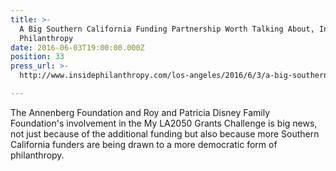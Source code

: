 ```yaml
---
title: >-
  A Big Southern California Funding Partnership Worth Talking About, Inside
  Philanthropy
date: 2016-06-03T19:00:00.000Z
position: 33
press_url: >-
  http://www.insidephilanthropy.com/los-angeles/2016/6/3/a-big-southern-california-funding-partnership-worth-talking.html

---
```




The Annenberg Foundation and Roy and Patricia Disney Family Foundation's involvement in the My LA2050 Grants Challenge is big news, not just because of the additional funding but also because more Southern California funders are being drawn to a more democratic form of philanthropy.

